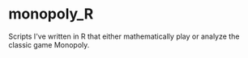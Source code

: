 # monopoly_R
Scripts I've written in R that either mathematically play or analyze the classic game Monopoly.
